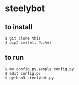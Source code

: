 # steelybot

## to install  

```
$ git clone this
$ pip3 install fbchat
```

## to run
```
$ mv config.py.sample config.py
$ edit config.py
$ python3 steelybot.py
```
